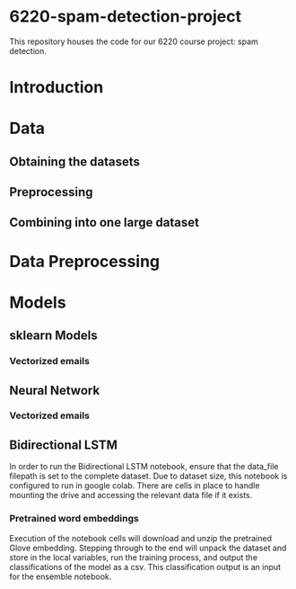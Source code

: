 # 6220-spam-detection-project
This repository houses the code for our 6220 course project: spam detection.

# Introduction

# Data

## Obtaining the datasets

## Preprocessing

## Combining into one large dataset

# Data Preprocessing

# Models

## sklearn Models
### Vectorized emails

## Neural Network
### Vectorized emails

## Bidirectional LSTM
In order to run the Bidirectional LSTM notebook, ensure that the data_file filepath is set to the complete dataset. 
Due to dataset size, this notebook is configured to run in google colab. There are cells in place to handle mounting the drive and accessing the relevant data file if it exists.

### Pretrained word embeddings
Execution of the notebook cells will download and unzip the pretrained Glove embedding. 
Stepping through to the end will unpack the dataset and store in the local variables, run the training process, and output the classifications of the model as a csv. 
This classification output is an input for the ensemble notebook.
